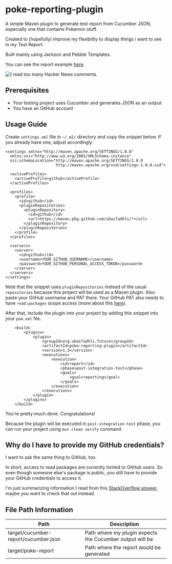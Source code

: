 # poke-reporting-plugin

A simple Maven plugin to generate test report from Cucumber JSON, especially one that contains Pokemon stuff.

Created to (hopefully) improve my flexibility to display things i want to see in my Test Report.

Built mainly using Jackson and Pebble Templates.

You can see the report example [here](https://poke-reporting.bitbucket.io/).

![I read too many Hacker News comments.](https://camo.githubusercontent.com/d8a50bd3d4108524d8155b743764d4c05d41372aa4230978a0054c3b160b51f3/68747470733a2f2f696d672e736869656c64732e696f2f62616467652f646f6c7068696e732d736176652d626c75652e7376673f7374796c653d666c6174)

## Prerequisites
- Your testing project uses Cucumber and generates JSON as an output
- You have an GitHub account


## Usage Guide
Create `settings.xml` file in `~/.m2/` directory and copy the snippet below. If you already have one, adjust accordingly. 
```
<settings xmlns="http://maven.apache.org/SETTINGS/1.0.0"
  xmlns:xsi="http://www.w3.org/2001/XMLSchema-instance"
  xsi:schemaLocation="http://maven.apache.org/SETTINGS/1.0.0
                      http://maven.apache.org/xsd/settings-1.0.0.xsd">

  <activeProfiles>
    <activeProfile>github</activeProfile>
  </activeProfiles>

  <profiles>
    <profile>
      <id>github</id>
      <pluginRepositories>
        <pluginRepository>
          <id>github</id>
          <url>https://maven.pkg.github.com/ubaifadhli/*</url>
        </pluginRepository>
      </pluginRepositories>
    </profile>
  </profiles>

  <servers>
    <server>
      <id>github</id>
      <username>YOUR_GITHUB_USERNAME</username>
      <password>YOUR_GITHUB_PERSONAL_ACCESS_TOKEN</password>
    </server>
  </servers>
</settings>
```
Note that the snippet uses `pluginRepositories` instead of the usual `repositories` because this project will be used as a Maven plugin.
Also paste your GitHub username and PAT there. Your GitHub PAT also needs to have `read:packages` scope access (more about this [here](https://docs.github.com/en/packages/learn-github-packages/about-permissions-for-github-packages#about-scopes-and-permissions-for-package-registries)). 

After that, include the plugin into your project by adding this snippet into your `pom.xml` file.
```
    <build>
        <plugins>
            <plugin>
                <groupId>org.ubaifadhli.future</groupId>
                <artifactId>poke-reporting-plugin</artifactId>
                <version>1.3</version>
                <executions>
                    <execution>
                        <id>report</id>
                        <phase>post-integration-test</phase>
                        <goals>
                            <goal>reporting</goal>
                        </goals>
                    </execution>
                </executions>
            </plugin>
        </plugins>
    </build>
```

You're pretty much done. Congratulations!

Because the plugin will be executed in `post-integration-test` phase, you can run your project using `mvn clean verify` command.

## Why do I have to provide my GitHub credentials?
I want to ask the same thing to GitHub, too. 

In short, access to read packages are currently limited to GitHub users. So even though someone else's package is public, you still have to provide your GitHub credentials to access it.

I'm just summarizing information I read from this [StackOverflow answer](https://stackoverflow.com/a/67776304), maybe you want to check that out instead.

## File Path Information
| Path | Description | 
| ----------- | ----------- |
| target/cucumber-report/cucumber.json | Path where my plugin expects the Cucumber output will be |
| target/poke-report | Path where the report would be generated |

